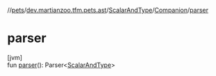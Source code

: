 //[pets](../../../../index.md)/[dev.martianzoo.tfm.pets.ast](../../index.md)/[ScalarAndType](../index.md)/[Companion](index.md)/[parser](parser.md)

# parser

[jvm]\
fun [parser](parser.md)(): Parser&lt;[ScalarAndType](../index.md)&gt;
